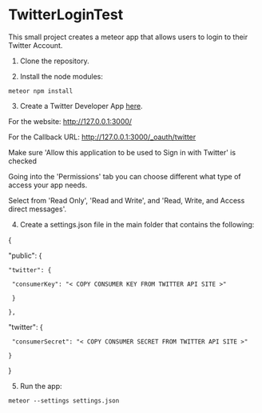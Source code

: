 # TwitterLoginTest

This small project creates a meteor app that allows users to login to their Twitter Account.



1. Clone the repository.


2. Install the node modules:

  ```
  meteor npm install
  ```
  
3. Create a Twitter Developer App [here](https://apps.twitter.com/app/new).

  For the website: http://127.0.0.1:3000/

  For the Callback URL: http://127.0.0.1:3000/_oauth/twitter
  
  Make sure 'Allow this application to be used to Sign in with Twitter' is checked
  
  Going into the 'Permissions' tab you can choose different what type of access your app needs.
  
  Select from 'Read Only', 'Read and Write', and 'Read, Write, and Access direct messages'.


4. Create a settings.json file in the main folder that contains the following:
  
  {
   
   "public": {
    
    "twitter": {
      
     "consumerKey": "< COPY CONSUMER KEY FROM TWITTER API SITE >" 
     
     }
      
    },
    
   "twitter": {
    
     "consumerSecret": "< COPY CONSUMER SECRET FROM TWITTER API SITE >" 
      
    }
    
  }

5. Run the app: 

  ```
  meteor --settings settings.json
  ```

